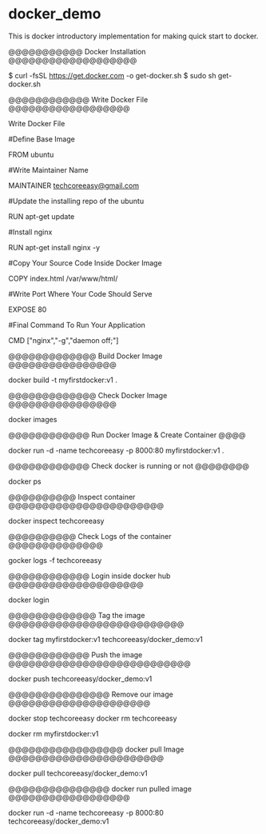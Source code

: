 # docker_demo
This is docker introductory implementation for making quick start to docker.

@@@@@@@@@@@  Docker Installation @@@@@@@@@@@@@@@@@@@

$ curl -fsSL https://get.docker.com -o get-docker.sh
$ sudo sh get-docker.sh


@@@@@@@@@@@@  Write Docker File  @@@@@@@@@@@@@@@@@@

Write Docker File

#Define Base Image

FROM ubuntu

#Write Maintainer Name

MAINTAINER techcoreeasy@gmail.com

#Update the installing repo of the ubuntu

RUN apt-get update

#Install nginx

RUN apt-get install nginx -y

#Copy Your Source Code Inside Docker Image

COPY index.html /var/www/html/

#Write Port Where Your Code Should Serve

EXPOSE 80

#Final Command To Run Your Application

CMD ["nginx","-g","daemon off;"]


@@@@@@@@@@@@@  Build Docker Image   @@@@@@@@@@@@@@@@

docker build -t myfirstdocker:v1 .

@@@@@@@@@@@@@  Check Docker Image   @@@@@@@@@@@@@@@@

docker images

@@@@@@@@@@@@ Run Docker Image & Create Container @@@@

docker run -d -name techcoreeasy -p 8000:80 myfirstdocker:v1 .

@@@@@@@@@@@@ Check docker is running or not @@@@@@@@

docker ps

@@@@@@@@@@ Inspect container @@@@@@@@@@@@@@@@@@@@@@@

docker inspect techcoreeasy

@@@@@@@@@@ Check Logs of the container @@@@@@@@@@@@@@

gocker logs -f techcoreeasy

@@@@@@@@@@@@ Login inside docker hub @@@@@@@@@@@@@@@@@@@@

docker login

@@@@@@@@@@@@@ Tag the image @@@@@@@@@@@@@@@@@@@@@@@@@@


docker tag myfirstdocker:v1 techcoreeasy/docker_demo:v1

@@@@@@@@@@@@ Push the image @@@@@@@@@@@@@@@@@@@@@@@@@@@

docker push techcoreeasy/docker_demo:v1

@@@@@@@@@@@@@@@ Remove our image @@@@@@@@@@@@@@@@@@@@@

docker stop techcoreeasy
docker rm techcoreeasy

docker rm myfirstdocker:v1

@@@@@@@@@@@@@@@@@ docker pull Image @@@@@@@@@@@@@@@@@@@@@@@

docker pull techcoreeasy/docker_demo:v1

@@@@@@@@@@@@@@@ docker run pulled image @@@@@@@@@@@@@@@@@@

docker run -d -name techcoreeasy -p 8000:80 techcoreeasy/docker_demo:v1
